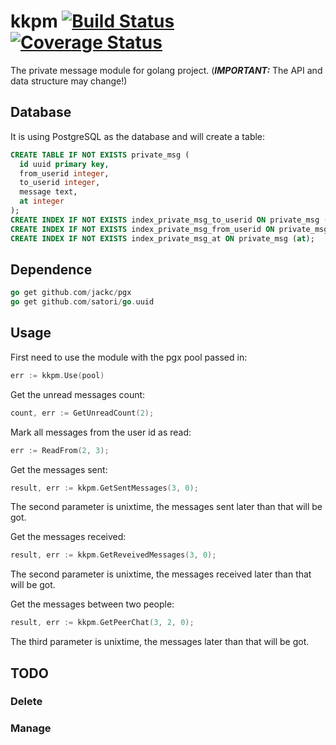 # kkpm [![Build Status][ci-img]][ci] [![Coverage Status][cov-img]][cov]

The private message module for golang project. (***IMPORTANT:*** The API and data structure may change!)

## Database

It is using PostgreSQL as the database and will create a table:

```sql
CREATE TABLE IF NOT EXISTS private_msg (
  id uuid primary key,
  from_userid integer,
  to_userid integer,
  message text,
  at integer
);
CREATE INDEX IF NOT EXISTS index_private_msg_to_userid ON private_msg (to_userid);
CREATE INDEX IF NOT EXISTS index_private_msg_from_userid ON private_msg (from_userid);
CREATE INDEX IF NOT EXISTS index_private_msg_at ON private_msg (at);
```

## Dependence

```Go
go get github.com/jackc/pgx
go get github.com/satori/go.uuid
```

## Usage

First need to use the module with the pgx pool passed in:

```Go
err := kkpm.Use(pool)
```

Get the unread messages count:

```Go
count, err := GetUnreadCount(2);
```

Mark all messages from the user id as read:

```Go
err := ReadFrom(2, 3);
```

Get the messages sent:

```Go
result, err := kkpm.GetSentMessages(3, 0);
```

The second parameter is unixtime, the messages sent later than that will be got.

Get the messages received:

```Go
result, err := kkpm.GetReveivedMessages(3, 0);
```

The second parameter is unixtime, the messages received later than that will be got.

Get the messages between two people:

```Go
result, err := kkpm.GetPeerChat(3, 2, 0);
```

The third parameter is unixtime, the messages later than that will be got.

## TODO

### Delete

### Manage

[ci-img]: https://travis-ci.org/drkaka/kkpm.svg?branch=master
[ci]: https://travis-ci.org/drkaka/kkpm
[cov-img]: https://coveralls.io/repos/github/drkaka/kkpm/badge.svg?branch=master
[cov]: https://coveralls.io/github/drkaka/kkpm?branch=master

